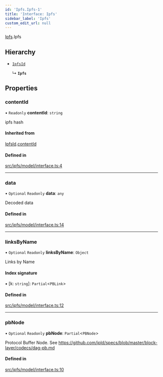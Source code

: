 ```yaml
---
id: 'Ipfs.Ipfs-1'
title: 'Interface: Ipfs'
sidebar_label: 'Ipfs'
custom_edit_url: null
---
```


[Ipfs](../namespaces/Ipfs.md).Ipfs

## Hierarchy

-   [`IpfsId`](Ipfs.IpfsId.md)

    ↳ **`Ipfs`**

## Properties

### contentId

• `Readonly` **contentId**: `string`

ipfs hash

#### Inherited from

[IpfsId](Ipfs.IpfsId.md).[contentId](Ipfs.IpfsId.md#contentid)

#### Defined in

[src/ipfs/model/interface.ts:4](https://github.com/leovigna/web3-redux/blob/2db3cc0/src/ipfs/model/interface.ts#L4)

---

### data

• `Optional` `Readonly` **data**: `any`

Decoded data

#### Defined in

[src/ipfs/model/interface.ts:14](https://github.com/leovigna/web3-redux/blob/2db3cc0/src/ipfs/model/interface.ts#L14)

---

### linksByName

• `Optional` `Readonly` **linksByName**: `Object`

Links by Name

#### Index signature

▪ [k: `string`]: `Partial`<`PBLink`\>

#### Defined in

[src/ipfs/model/interface.ts:12](https://github.com/leovigna/web3-redux/blob/2db3cc0/src/ipfs/model/interface.ts#L12)

---

### pbNode

• `Optional` `Readonly` **pbNode**: `Partial`<`PBNode`\>

Protocol Buffer Node.
See https://github.com/ipld/specs/blob/master/block-layer/codecs/dag-pb.md

#### Defined in

[src/ipfs/model/interface.ts:10](https://github.com/leovigna/web3-redux/blob/2db3cc0/src/ipfs/model/interface.ts#L10)

